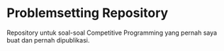 # Problemsetting Repository

Repository untuk soal-soal Competitive Programming yang pernah saya buat dan pernah dipublikasi.